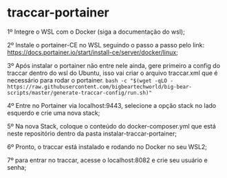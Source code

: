 # traccar-portainer

1º Integre o WSL com o Docker (siga a documentação do wsl);

2º Instale o portainer-CE no WSL seguindo o passo a passo pelo link:
https://docs.portainer.io/start/install-ce/server/docker/linux;

3º Após instalar o portainer não entre nele ainda, gere primeiro a config do traccar dentro do wsl do Ubuntu, isso vai criar o arquivo traccar.xml que é necessário para rodar o portainer.
``` bash -c "$(wget -qLO - https://raw.githubusercontent.com/bigbeartechworld/big-bear-scripts/master/generate-traccar-config/run.sh)" ```

4º Entre no Portainer via localhost:9443, selecione a opção stack no lado esquerdo e crie uma nova stack;

5º Na nova Stack, coloque o conteúdo do docker-composer.yml que está neste repositório dentro da pasta instalar-traccar-portainer;

6º Pronto, o traccar está instalado e rodando no Docker no seu WSL2;

7º para entrar no traccar, acesse o localhost:8082 e crie seu usuário e senha;

